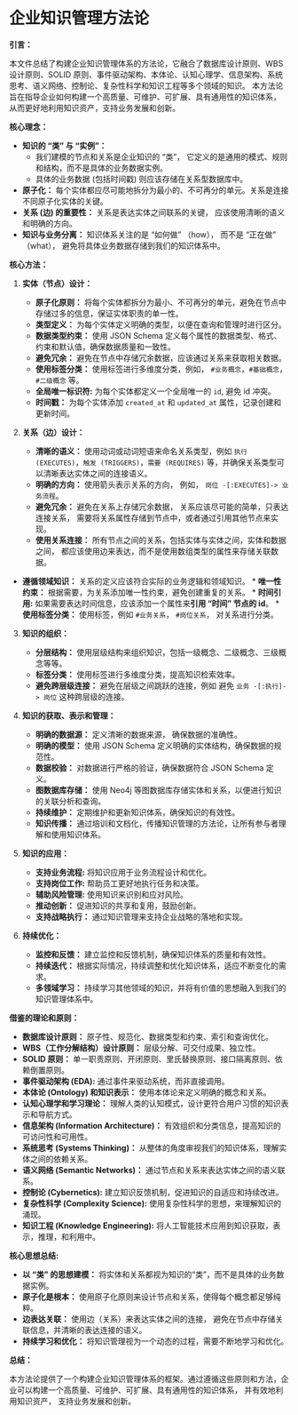 # 企业知识管理方法论

**引言：**

本文件总结了构建企业知识管理体系的方法论，它融合了数据库设计原则、WBS设计原则、SOLID 原则、事件驱动架构、本体论、认知心理学、信息架构、系统思考、语义网络、控制论、复杂性科学和知识工程等多个领域的知识。 本方法论旨在指导企业如何构建一个高质量、可维护、可扩展、具有通用性的知识体系， 从而更好地利用知识资产，支持业务发展和创新。

**核心理念：**

*   **知识的 “类” 与 “实例”：**
    *   我们建模的节点和关系是企业知识的 “类”， 它定义的是通用的模式、规则和结构，而不是具体的业务数据实例。
    *  具体的业务数据 (包括时间戳)  则应该存储在关系型数据库中。
*   **原子化：** 每个实体都应尽可能地拆分为最小的、不可再分的单元。关系是连接不同原子化实体的关键。
*  **关系 (边) 的重要性：** 关系是表达实体之间联系的关键， 应该使用清晰的语义和明确的方向。
*   **知识与业务分离：** 知识体系关注的是 “如何做” （how）， 而不是 “正在做” （what）， 避免将具体业务数据存储到我们的知识体系中。

**核心方法：**

1.  **实体（节点）设计：**
    *   **原子化原则：** 将每个实体都拆分为最小、不可再分的单元，避免在节点中存储过多的信息，保证实体职责的单一性。
    *   **类型定义：** 为每个实体定义明确的类型，以便在查询和管理时进行区分。
    *   **数据类型约束：** 使用 JSON Schema 定义每个属性的数据类型、格式、约束和默认值，确保数据质量和一致性。
    *   **避免冗余：** 避免在节点中存储冗余数据，应该通过关系来获取相关数据。
    *  **使用标签分类：** 使用标签进行多维度分类，例如， `#业务概念`，`#基础概念`，`#二级概念` 等。
    *  **全局唯一标识符:**  为每个实体都定义一个全局唯一的 `id`, 避免 id 冲突。
    *   **时间戳：** 为每个实体添加 `created_at` 和 `updated_at` 属性，记录创建和更新时间。

2.  **关系（边）设计：**
    *   **清晰的语义：** 使用动词或动词短语来命名关系类型，例如 `执行 (EXECUTES)`，`触发 (TRIGGERS)`，`需要 (REQUIRES)` 等，并确保关系类型可以清晰表达实体之间的连接语义。
    *   **明确的方向：** 使用箭头表示关系的方向， 例如， `岗位 -[:EXECUTES]-> 业务流程`。
    *   **避免冗余：**  避免在关系上存储冗余数据， 关系应该尽可能的简单，只表达连接关系， 需要将关系属性存储到节点中，或者通过引用其他节点来实现。
    * **使用关系连接：**  所有节点之间的关系，包括实体与实体之间，实体和数据之间， 都应该使用边来表达，而不是使用数组类型的属性来存储关联数据。
   *   **遵循领域知识：** 关系的定义应该符合实际的业务逻辑和领域知识。
    *   **唯一性约束：** 根据需要，为关系添加唯一性约束，避免创建重复的关系。
    *  **时间引用:**  如果需要表达时间信息，应该添加一个属性来**引用 “时间” 节点的 id**。
    *   **使用标签分类：** 使用标签，例如 `#业务关系`， `#岗位关系`， 对关系进行分类。

3.  **知识的组织：**
    *   **分层结构：** 使用层级结构来组织知识，包括一级概念、二级概念、三级概念等等。
    *   **标签分类：** 使用标签进行多维度分类，提高知识检索效率。
    *   **避免跨层级连接：**  避免在层级之间跳跃的连接，例如 避免  `业务 -[:执行]-> 岗位` 这种跨层级的连接。


4.  **知识的获取、表示和管理：**
     *  **明确的数据源：**  定义清晰的数据来源， 确保数据的准确性。
     *  **明确的模型：**  使用 JSON Schema 定义明确的实体结构，确保数据的规范性。
     *  **数据校验：**  对数据进行严格的验证，确保数据符合 JSON Schema 定义。
     *   **图数据库存储：** 使用 Neo4j 等图数据库存储实体和关系，以便进行知识的关联分析和查询。
    *   **持续维护：**  定期维护和更新知识体系，确保知识的有效性。
    *  **知识传播：** 通过培训和文档化，传播知识管理的方法论，让所有参与者理解和使用知识体系。

5. **知识的应用：**
    *  **支持业务流程:** 将知识应用于业务流程设计和优化。
    *   **支持岗位工作:**  帮助员工更好地执行任务和决策。
     *   **辅助风险管理:**  使用知识来识别和应对风险。
    *   **推动创新：**  促进知识的共享和复用，鼓励创新。
   *  **支持战略执行：**  通过知识管理来支持企业战略的落地和实现。

6.  **持续优化：**
      *   **监控和反馈：**  建立监控和反馈机制，确保知识体系的质量和有效性。
    *    **持续迭代：** 根据实际情况，持续调整和优化知识体系，适应不断变化的需求。
    *   **多领域学习：** 持续学习其他领域的知识，并将有价值的思想融入到我们的知识管理体系中。

**借鉴的理论和原则：**

*   **数据库设计原则：** 原子性、规范化、数据类型和约束、索引和查询优化。
*   **WBS（工作分解结构）设计原则：** 层级分解、可交付成果、独立性。
*   **SOLID 原则：**  单一职责原则、开闭原则、里氏替换原则、接口隔离原则、依赖倒置原则。
*   **事件驱动架构 (EDA):** 通过事件来驱动系统，而非直接调用。
*   **本体论 (Ontology) 和知识表示：**  使用本体论来定义明确的概念和关系。
*   **认知心理学和学习理论：**  理解人类的认知模式，设计更符合用户习惯的知识表示和导航方式。
*   **信息架构 (Information Architecture)：** 有效组织和分类信息，提高知识的可访问性和可用性。
*   **系统思考 (Systems Thinking)：**  从整体的角度审视我们的知识体系，理解实体之间的依赖关系。
*   **语义网络 (Semantic Networks)：** 通过节点和关系来表达实体之间的语义联系。
*   **控制论 (Cybernetics):**  建立知识反馈机制，促进知识的自适应和持续改进。
*   **复杂性科学 (Complexity Science):**  使用复杂性科学的思想，来理解知识的涌现。
*   **知识工程 (Knowledge Engineering):**  将人工智能技术应用到知识获取，表示，推理，和利用中。

**核心思想总结:**

*   **以 “类” 的思想建模：**  将实体和关系都视为知识的“类”，而不是具体的业务数据实例。
*   **原子化是根本：**  使用原子化原则来设计节点和关系，使得每个概念都足够纯粹。
*   **边表达关联：**  使用边（关系）来表达实体之间的连接， 避免在节点中存储关联信息，并清晰的表达连接的语义。
*   **持续学习和优化：** 将知识管理视为一个动态的过程，需要不断地学习和优化。

**总结：**

本方法论提供了一个构建企业知识管理体系的框架。通过遵循这些原则和方法，企业可以构建一个高质量、可维护、可扩展、具有通用性的知识体系， 并有效地利用知识资产， 支持业务发展和创新。